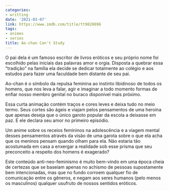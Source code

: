 ```yaml
---
categories:
- writting
date: '2021-03-07'
link: https://www.imdb.com/title/tt9828696
tags:
- animes
- series
title: Ao-chan Can't Study
---
```


O pai dela é um famoso escritor de livros eróticos e seu próprio nome foi escolhido pelas iniciais das palavras amor e orgia. Disposta a quebrar essa "tradição" na família ela decide se dedicar totalmente ao colégio e aos estudos para fazer uma faculdade bem distante de seu pai.

Ao-chan é o símbolo da repulsa feminina ao instinto libidinoso de todos os homens, que nos leva a falar, agir e imaginar a todo momento formas de enfiar nosso membro genital no buraco disponível mais próximo.

Essa curta animação contém traços e cores leves e deixa tudo no meio termo. Seus cortes são ágeis e viajam pelos pensamentos de uma heroína que apenas deseja que o único garoto popular da escola a deixasse em paz. E ele declara seu amor no primeiro episódio.

Um anime sobre os receios femininos na adolescência e a viagem mental desses pensamentos através da visão de uma garota sobre o que ela acha que os meninos pensam quando olham para ela. Não estaria tão acostumada em casa a enxergar a realidade sob esse prisma que seu preconceito a respeito dos homens é exagerado?

Este conteúdo anti-neo-feminismo é muito bem-vindo em uma época cheia de certezas que se baseiam apenas no achismo de pessoas supostamente bem intencionadas, mas que no fundo corroem qualquer fio de comunicação entre os gêneros, e negam aos seres humanos (pelo menos os masculinos) qualquer usufruto de nossos sentidos eróticos.

